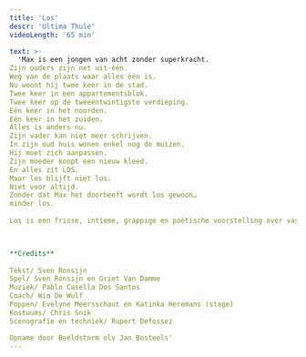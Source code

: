 ```yaml
---
title: 'Los'
descr: 'Ultima Thule'
videoLength: '65 min'

text: >-
  'Max is een jongen van acht zonder superkracht.  
Zijn ouders zijn net uit-één.  
Weg van de plaats waar alles één is.  
Nu woont hij twee keer in de stad.  
Twee keer in een appartementsblok.  
Twee keer op de tweeëntwintigste verdieping.  
Eén keer in het noorden.  
Eén keer in het zuiden.  
Álles is anders nu.  
Zijn vader kan niet meer schrijven.  
In zijn oud huis wonen enkel nog de muizen.  
Hij moet zich aanpassen.  
Zijn moeder koopt een nieuw kleed.  
En alles zit LOS.  
Maar los blijft niet los.  
Niet voor altijd.  
Zonder dat Max het doorheeft wordt los gewoon…  
minder los.  
  
Los is een frisse, intieme, grappige en poëtische voorstelling over vasthouden en loslaten.

‍

**Credits**  
  
Tekst/ Sven Ronsijn  
Spel/ Sven Ronsijn en Griet Van Damme  
Muziek/ Pablo Casella Dos Santos  
Coach/ Wim De Wulf  
Poppen/ Evelyne Meersschaut en Katinka Heremans (stage)  
Kostuums/ Chris Snik  
Scenografie en techniek/ Rupert Defossez

Opname door Beeldstorm olv Jan Bosteels'
---
```

